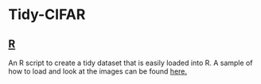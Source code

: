# Tidy-CIFAR

## [R](./R/)

An R script to create a tidy dataset that is easily loaded into R.
A sample of how to load and look at the images can be found [here.](./R/lookAtIt.html)
